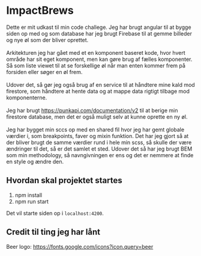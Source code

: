 # ImpactBrews

Dette er mit udkast til min code challege. Jeg har brugt angular til at bygge siden op med og som database har jeg brugt Firebase til at gemme billeder og nye øl som der bliver oprettet.
<br />
<br />
Arkitekturen jeg har gået med et en komponent baseret kode, hvor hvert område har sit eget komponent, men kan gøre brug af fælles komponenter. Så som liste viewet til at se forskellige øl når man enten kommer frem på forsiden eller søger en øl frem.
<br />
<br />
Udover det, så gør jeg også brug af en service til at håndtere mine kald mod firestore, som håndtere at hente data og at mappe data rigtigt tilbage mod komponenterne.
<br />
<br />
Jeg har brugt https://punkapi.com/documentation/v2 til at berige min firestore database, men det er også muligt selv at kunne oprette en ny øl.
<br />
<br />
Jeg har bygget min sccs op med en shared fil hvor jeg har gemt globale værdier i, som breakpoints, faver og mixin funktion. Det har jeg gjort så at der bliver brugt de samme værdier rund i hele min scss, så skulle der være ændringer til det, så er det samlet et sted. Udover det så har jeg brugt BEM som min methodology, så navngivningen er ens og det er nemmere at finde en style og ændre den.

## Hvordan skal projektet startes

1. npm install
2. npm run start

Det vil starte siden op i `localhost:4200`.

## Credit til ting jeg har lånt

Beer logo: https://fonts.google.com/icons?icon.query=beer
